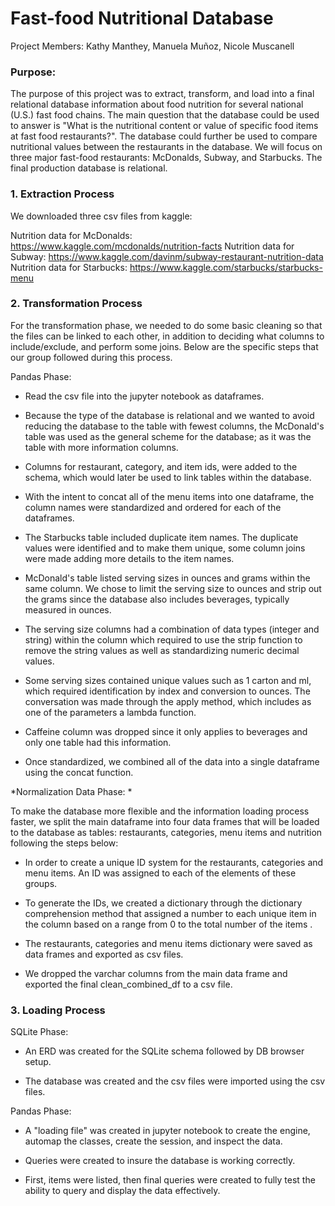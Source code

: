 # Fast-food Nutritional Database

Project Members: Kathy Manthey, Manuela Muñoz, Nicole Muscanell

### Purpose:

The purpose of this project was to extract, transform, and load into a final relational database information about food nutrition for several national (U.S.) fast food chains. The main question that the database could be used to answer is "What is the nutritional content or value of specific food items at fast food restaurants?". The database could further be used to compare nutritional values between the restaurants in the database. We will focus on three major fast-food restaurants: McDonalds, Subway, and Starbucks. The final production database is relational.

### 1. Extraction Process

We downloaded three csv files from kaggle:

Nutrition data for McDonalds: https://www.kaggle.com/mcdonalds/nutrition-facts
Nutrition data for Subway: https://www.kaggle.com/davinm/subway-restaurant-nutrition-data
Nutrition data for Starbucks: https://www.kaggle.com/starbucks/starbucks-menu


### 2. Transformation Process 

For the transformation phase, we needed to do some basic cleaning so that the files can be
linked to each other, in addition to deciding what columns to include/exclude, and perform
some joins. Below are the specific steps that our group followed during this process.

Pandas Phase:

- Read the csv file into the jupyter notebook as dataframes.

- Because the type of the database is relational and we wanted to avoid reducing the database to the table with fewest columns, the McDonald's table was used as the general scheme for the  database; as it was  the table with more information columns.

- Columns for restaurant, category, and item ids, were added to the schema, which would later be used to link tables within the database.

- With the intent to concat all of the menu items into one dataframe, the column names were standardized and ordered for each of the dataframes.

- The Starbucks table included duplicate item names. The duplicate values were identified and to make them unique, some column joins were made adding more details to the item names.

- McDonald's table listed serving sizes in ounces and grams within the same column.  We chose to limit the serving size to ounces and strip out the grams since the database also includes beverages, typically measured in ounces. 

- The serving size columns had a combination of data types (integer and string)  within the column which required to use the strip function to remove the string values as well as standardizing numeric decimal values.

- Some serving sizes contained unique values such as 1 carton and ml,  which required identification by index and conversion to ounces. The conversation was made through the apply method, which includes as one of the parameters a lambda function.

- Caffeine column was dropped since it only applies to beverages and only one table had this information.

- Once standardized, we combined all of the data into a single dataframe using the concat function. 

*Normalization Data Phase: *

To make the database more flexible and the information loading process faster, we split the main dataframe into four data frames that will be loaded to the database as tables: restaurants, categories, menu items and nutrition following the steps below:

- In order to create a unique ID system for the restaurants, categories and menu items. An ID was assigned to each of the elements of these groups. 

- To generate the IDs, we created a dictionary through the dictionary comprehension method that assigned a number to each unique item in the column based on a range from 0 to the total number of the items . 

- The restaurants, categories and menu items dictionary were saved as data frames and exported as csv files. 

- We dropped the varchar columns from the main data frame and exported the final clean_combined_df to a csv file.

### 3. Loading Process

SQLite Phase:

- An ERD was created for the SQLite schema followed by DB browser setup.

- The database was created and the csv files were imported using the csv files.

Pandas Phase:

- A "loading file" was created in jupyter notebook to create the engine, automap the classes, create the session, and inspect the data.

- Queries were created to insure the database is working correctly.

- First, items were listed, then final queries were created to fully test the ability to query and display the data effectively.
